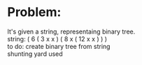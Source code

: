 # Problem:
It's given a string, representaing binary tree.\
string: ( 6 ( 3 x x ) ( 8 x ( 12 x x ) ) )\
to do: create binary tree from string\
shunting yard used
